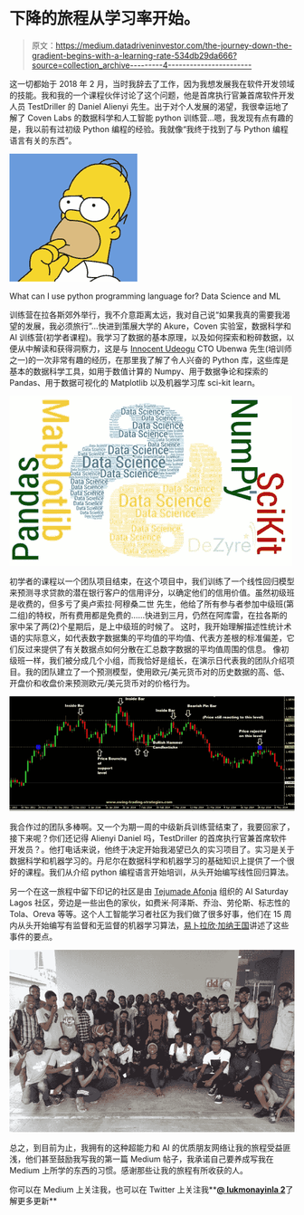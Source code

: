 # 下降的旅程从学习率开始。

> 原文：<https://medium.datadriveninvestor.com/the-journey-down-the-gradient-begins-with-a-learning-rate-534db29da666?source=collection_archive---------4----------------------->

这一切都始于 2018 年 2 月，当时我辞去了工作，因为我想发展我在软件开发领域的技能。我和我的一个课程伙伴讨论了这个问题，他是首席执行官兼首席软件开发人员 TestDriller 的 Daniel Alienyi 先生。出于对个人发展的渴望，我很幸运地了解了 Coven Labs 的数据科学和人工智能 python 训练营…嗯，我发现有点有趣的是，我以前有过初级 Python 编程的经验。我就像“我终于找到了与 Python 编程语言有关的东西”。

![](img/f3fc28d195b1dfd9a40d4130f13c049e.png)

What can I use python programming language for? Data Science and ML

训练营在拉各斯郊外举行，我不介意距离太远，我对自己说“如果我真的需要我渴望的发展，我必须旅行”…快进到策展大学的 Akure，Coven 实验室，数据科学和 AI 训练营(初学者课程)。我学习了数据的基本原理，以及如何探索和粉碎数据，以便从中解读和获得洞察力，这是与 [Innocent Udeogu](https://medium.com/u/14907631c2f1?source=post_page-----534db29da666--------------------------------) CTO Ubenwa 先生(培训师之一)的一次非常有趣的经历，在那里我了解了令人兴奋的 Python 库，这些库是基本的数据科学工具，如用于数值计算的 Numpy、用于数据争论和探索的 Pandas、用于数据可视化的 Matplotlib 以及机器学习库 sci-kit learn。

![](img/24c4dc31012d2637f2d027aedf610206.png)

初学者的课程以一个团队项目结束，在这个项目中，我们训练了一个线性回归模型来预测寻求贷款的潜在银行客户的信用评分，以确定他们的信用价值。虽然初级班是收费的，但多亏了奥卢索拉·阿穆桑二世 先生，他给了所有参与者参加中级班(第二组)的特权，所有费用都是免费的……快进到三月，仍然在阿库雷，在拉各斯的家中呆了两(2)个星期后，是上中级班的时候了。 这时，我开始理解描述性统计术语的实际意义，如代表数字数据集的平均值的平均值、代表方差根的标准偏差，它们反过来提供了有关数据点如何分散在汇总数字数据的平均值周围的信息。 像初级班一样，我们被分成几个小组，而我恰好是组长，在演示日代表我的团队介绍项目。我的团队建立了一个预测模型，使用欧元/美元货币对的历史数据的高、低、开盘价和收盘价来预测欧元/美元货币对的价格行为。

![](img/0dd4a6a16be4e1ff1cf5c28b4bc11cc0.png)

我合作过的团队多棒啊。又一个为期一周的中级新兵训练营结束了，我要回家了，接下来呢？你们还记得 Alienyi Daniel 吗，TestDriller 的首席执行官兼首席软件开发员？。他打电话来说，他终于决定开始我渴望已久的实习项目了。实习是关于数据科学和机器学习的。丹尼尔在数据科学和机器学习的基础知识上提供了一个很好的课程。我们从介绍 python 编程语言开始培训，从头开始编写线性回归算法。

另一个在这一旅程中留下印记的社区是由 [Tejumade Afonja](https://medium.com/u/44e0f445aa49?source=post_page-----534db29da666--------------------------------) 组织的 AI Saturday Lagos 社区，旁边是一些出色的家伙，如费米·阿泽斯、乔治、劳伦斯、标志性的 Tola、Oreva 等等。这个人工智能学习者社区为我们做了很多好事，他们在 15 周内从头开始编写有监督和无监督的机器学习算法，[易卜拉欣·加纳王国](https://medium.com/u/b128f28c5632?source=post_page-----534db29da666--------------------------------)讲述了这些事件的要点。

![](img/ded2fe1448b37627be66e17b00dd8875.png)

总之，到目前为止，我拥有的这种超能力和 AI 的优质朋友网络让我的旅程受益匪浅，他们甚至鼓励我写我的第一篇 Medium 帖子，我承诺自己要养成写我在 Medium 上所学的东西的习惯。感谢那些让我的旅程有所收获的人。

你可以在 Medium 上关注我，也可以在 Twitter 上关注我**[**@ lukmonayinla 2**](https://twitter.com/LukmonAyinla2)了解更多更新**